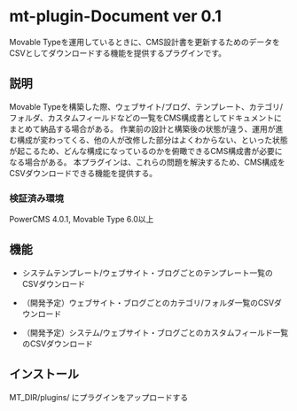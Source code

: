 mt-plugin-Document ver 0.1
===

Movable Typeを運用しているときに、CMS設計書を更新するためのデータをCSVとしてダウンロードする機能を提供するプラグインです。

## 説明
Movable Typeを構築した際、ウェブサイト/ブログ、テンプレート、カテゴリ/フォルダ、カスタムフィールドなどの一覧をCMS構成書としてドキュメントにまとめて納品する場合がある。
作業前の設計と構築後の状態が違う、運用が進む構成が変わってくる、他の人が改修した部分はよくわからない、といった状態が起こるため、どんな構成になっているのかを俯瞰できるCMS構成書が必要になる場合がある。
本プラグインは、これらの問題を解決するため、CMS構成をCSVダウンロードできる機能を提供する。
### 検証済み環境
PowerCMS 4.0.1, Movable Type 6.0以上

## 機能
- システムテンプレート/ウェブサイト・ブログごとのテンプレート一覧のCSVダウンロード

- （開発予定）ウェブサイト・ブログごとのカテゴリ/フォルダ一覧のCSVダウンロード

- （開発予定）システム/ウェブサイト・ブログごとのカスタムフィールド一覧のCSVダウンロード

## インストール
MT_DIR/plugins/ にプラグインをアップロードする


